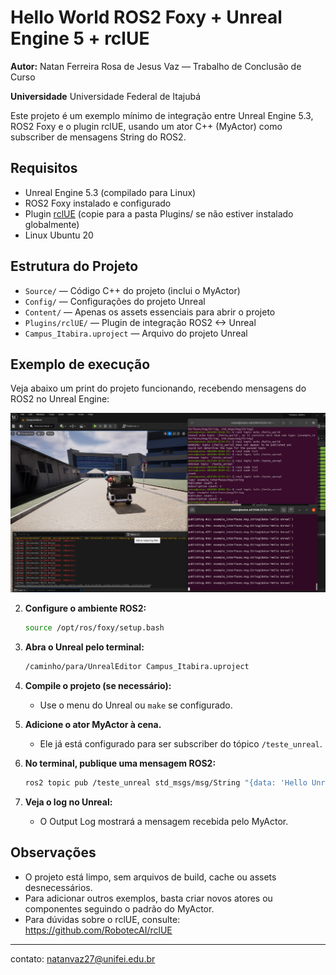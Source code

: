 # Hello World ROS2 Foxy + Unreal Engine 5 + rclUE


**Autor:** Natan Ferreira Rosa de Jesus Vaz — Trabalho de Conclusão de Curso

**Universidade** Universidade Federal de Itajubá

Este projeto é um exemplo mínimo de integração entre Unreal Engine 5.3, ROS2 Foxy e o plugin rclUE, usando um ator C++ (MyActor) como subscriber de mensagens String do ROS2.

## Requisitos
- Unreal Engine 5.3 (compilado para Linux)
- ROS2 Foxy instalado e configurado
- Plugin [rclUE](https://github.com/RobotecAI/rclUE) (copie para a pasta Plugins/ se não estiver instalado globalmente)
- Linux Ubuntu 20

## Estrutura do Projeto
- `Source/` — Código C++ do projeto (inclui o MyActor)
- `Config/` — Configurações do projeto Unreal
- `Content/` — Apenas os assets essenciais para abrir o projeto
- `Plugins/rclUE/` — Plugin de integração ROS2 <-> Unreal
- `Campus_Itabira.uproject` — Arquivo do projeto Unreal

## Exemplo de execução

Veja abaixo um print do projeto funcionando, recebendo mensagens do ROS2 no Unreal Engine:

![Hello World funcionando](Screenshot%20from%202025-04-15%2023-34-36.png)

2. **Configure o ambiente ROS2:**
   ```bash
   source /opt/ros/foxy/setup.bash
   ```

3. **Abra o Unreal pelo terminal:**
   ```bash
   /caminho/para/UnrealEditor Campus_Itabira.uproject
   ```

4. **Compile o projeto (se necessário):**
   - Use o menu do Unreal ou `make` se configurado.

5. **Adicione o ator MyActor à cena.**
   - Ele já está configurado para ser subscriber do tópico `/teste_unreal`.

6. **No terminal, publique uma mensagem ROS2:**
   ```bash
   ros2 topic pub /teste_unreal std_msgs/msg/String "{data: 'Hello Unreal'}"
   ```

7. **Veja o log no Unreal:**
   - O Output Log mostrará a mensagem recebida pelo MyActor.

## Observações
- O projeto está limpo, sem arquivos de build, cache ou assets desnecessários.
- Para adicionar outros exemplos, basta criar novos atores ou componentes seguindo o padrão do MyActor.
- Para dúvidas sobre o rclUE, consulte: https://github.com/RobotecAI/rclUE

---

contato: natanvaz27@unifei.edu.br
